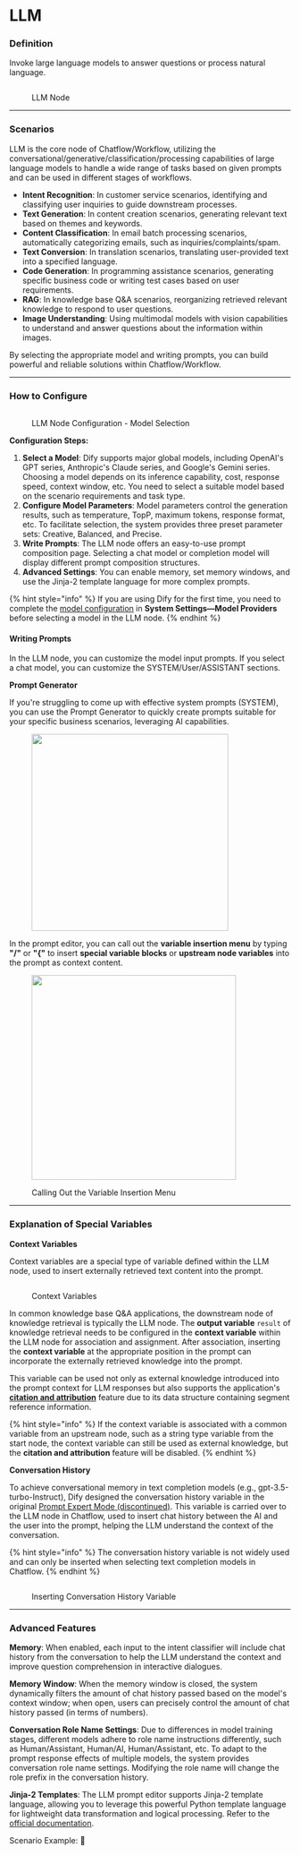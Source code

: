 # LLM

### Definition

Invoke large language models to answer questions or process natural language.

<figure><img src="../../../../img/llm-node-1.png" alt=""><figcaption><p>LLM Node</p></figcaption></figure>

***

### Scenarios

LLM is the core node of Chatflow/Workflow, utilizing the conversational/generative/classification/processing capabilities of large language models to handle a wide range of tasks based on given prompts and can be used in different stages of workflows.

* **Intent Recognition**: In customer service scenarios, identifying and classifying user inquiries to guide downstream processes.
* **Text Generation**: In content creation scenarios, generating relevant text based on themes and keywords.
* **Content Classification**: In email batch processing scenarios, automatically categorizing emails, such as inquiries/complaints/spam.
* **Text Conversion**: In translation scenarios, translating user-provided text into a specified language.
* **Code Generation**: In programming assistance scenarios, generating specific business code or writing test cases based on user requirements.
* **RAG**: In knowledge base Q&A scenarios, reorganizing retrieved relevant knowledge to respond to user questions.
* **Image Understanding**: Using multimodal models with vision capabilities to understand and answer questions about the information within images.

By selecting the appropriate model and writing prompts, you can build powerful and reliable solutions within Chatflow/Workflow.

***

### How to Configure

<figure><img src="../../../../img/llm-node-2.png" alt=""><figcaption><p>LLM Node Configuration - Model Selection</p></figcaption></figure>

**Configuration Steps:**

1. **Select a Model**: Dify supports major global models, including OpenAI's GPT series, Anthropic's Claude series, and Google's Gemini series. Choosing a model depends on its inference capability, cost, response speed, context window, etc. You need to select a suitable model based on the scenario requirements and task type.
2. **Configure Model Parameters**: Model parameters control the generation results, such as temperature, TopP, maximum tokens, response format, etc. To facilitate selection, the system provides three preset parameter sets: Creative, Balanced, and Precise.
3. **Write Prompts**: The LLM node offers an easy-to-use prompt composition page. Selecting a chat model or completion model will display different prompt composition structures.
4. **Advanced Settings**: You can enable memory, set memory windows, and use the Jinja-2 template language for more complex prompts.

{% hint style="info" %}
If you are using Dify for the first time, you need to complete the [model configuration](../../model-configuration/) in **System Settings—Model Providers** before selecting a model in the LLM node.
{% endhint %}

#### **Writing Prompts**

In the LLM node, you can customize the model input prompts. If you select a chat model, you can customize the SYSTEM/User/ASSISTANT sections.

**Prompt Generator**

If you're struggling to come up with effective system prompts (SYSTEM), you can use the Prompt Generator to quickly create prompts suitable for your specific business scenarios, leveraging AI capabilities.

<figure><img src="../../../../img/en-prompt-generator.png" alt="" width="352"><figcaption></figcaption></figure>

In the prompt editor, you can call out the **variable insertion menu** by typing **"/"** or **"{"** to insert **special variable blocks** or **upstream node variables** into the prompt as context content.

<figure><img src="../../../../img/llm-node-3.png" alt="" width="366"><figcaption><p>Calling Out the Variable Insertion Menu</p></figcaption></figure>

***

### Explanation of Special Variables

**Context Variables**

Context variables are a special type of variable defined within the LLM node, used to insert externally retrieved text content into the prompt.

<figure><img src="../../../../img/llm-node-4.png" alt=""><figcaption><p>Context Variables</p></figcaption></figure>

In common knowledge base Q&A applications, the downstream node of knowledge retrieval is typically the LLM node. The **output variable** `result` of knowledge retrieval needs to be configured in the **context variable** within the LLM node for association and assignment. After association, inserting the **context variable** at the appropriate position in the prompt can incorporate the externally retrieved knowledge into the prompt.

This variable can be used not only as external knowledge introduced into the prompt context for LLM responses but also supports the application's [**citation and attribution**](../../knowledge-base/retrieval\_test\_and\_citation.md#id-2-yin-yong-yu-gui-shu) feature due to its data structure containing segment reference information.

{% hint style="info" %}
If the context variable is associated with a common variable from an upstream node, such as a string type variable from the start node, the context variable can still be used as external knowledge, but the **citation and attribution** feature will be disabled.
{% endhint %}

**Conversation History**

To achieve conversational memory in text completion models (e.g., gpt-3.5-turbo-Instruct), Dify designed the conversation history variable in the original [Prompt Expert Mode (discontinued)](../../../learn-more/extended-reading/prompt-engineering/prompt-engineering-1/). This variable is carried over to the LLM node in Chatflow, used to insert chat history between the AI and the user into the prompt, helping the LLM understand the context of the conversation.

{% hint style="info" %}
The conversation history variable is not widely used and can only be inserted when selecting text completion models in Chatflow.
{% endhint %}

<figure><img src="/en/.gitbook/assets/guides/workflow/node/llm/image (204).png" alt=""><figcaption><p>Inserting Conversation History Variable</p></figcaption></figure>

***

### Advanced Features

**Memory**: When enabled, each input to the intent classifier will include chat history from the conversation to help the LLM understand the context and improve question comprehension in interactive dialogues.

**Memory Window**: When the memory window is closed, the system dynamically filters the amount of chat history passed based on the model's context window; when open, users can precisely control the amount of chat history passed (in terms of numbers).

**Conversation Role Name Settings**: Due to differences in model training stages, different models adhere to role name instructions differently, such as Human/Assistant, Human/AI, Human/Assistant, etc. To adapt to the prompt response effects of multiple models, the system provides conversation role name settings. Modifying the role name will change the role prefix in the conversation history.

**Jinja-2 Templates**: The LLM prompt editor supports Jinja-2 template language, allowing you to leverage this powerful Python template language for lightweight data transformation and logical processing. Refer to the [official documentation](https://jinja.palletsprojects.com/en/3.1.x/templates/).

Scenario Example: **🚧**